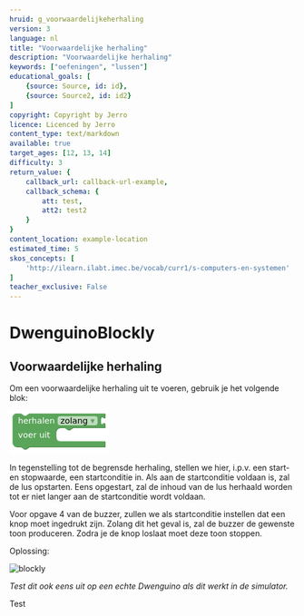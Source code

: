 ```yaml
---
hruid: g_voorwaardelijkeherhaling
version: 3
language: nl
title: "Voorwaardelijke herhaling"
description: "Voorwaardelijke herhaling"
keywords: ["oefeningen", "lussen"]
educational_goals: [
    {source: Source, id: id}, 
    {source: Source2, id: id2}
]
copyright: Copyright by Jerro
licence: Licenced by Jerro
content_type: text/markdown
available: true
target_ages: [12, 13, 14]
difficulty: 3
return_value: {
    callback_url: callback-url-example,
    callback_schema: {
        att: test,
        att2: test2
    }
}
content_location: example-location
estimated_time: 5
skos_concepts: [
    'http://ilearn.ilabt.imec.be/vocab/curr1/s-computers-en-systemen'
]
teacher_exclusive: False
---
```

# DwenguinoBlockly
## Voorwaardelijke herhaling

Om een voorwaardelijke herhaling uit te voeren, gebruik je het volgende blok:  

![](embed/vh.png "Voorwaardelijke herhaling")  

In tegenstelling tot de begrensde herhaling, stellen we hier, i.p.v. een start- en stopwaarde, een startconditie in. Als aan de startconditie voldaan is, zal de lus opstarten. Eens opgestart, zal de inhoud van de lus herhaald worden tot er niet langer aan de startconditie wordt voldaan.

Voor opgave 4 van de buzzer, zullen we als startconditie instellen dat een knop moet ingedrukt zijn. Zolang dit het geval is, zal de buzzer de gewenste toon produceren. Zodra je de knop loslaat moet deze toon stoppen.

Oplossing:

![blockly](@learning-object/zoemer_m4/nl/3)  

*Test dit ook eens uit op een echte Dwenguino als dit werkt in de simulator.*

Test
